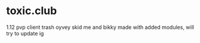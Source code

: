# toxic.club
1.12 pvp client
trash oyvey skid me and bikky made with added modules, will try to update ig
